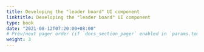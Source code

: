 ```yaml
---
title: Developing the "leader board" UI component
linktitle: Developing the "leader board" UI component
type: book
date: "2021-08-12T07:20:00+08:00"
# Prev/next pager order (if `docs_section_pager` enabled in `params.toml`)
weight: 3
---
```

